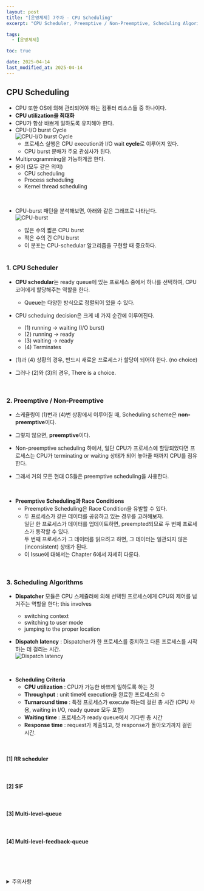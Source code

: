 ```yaml
---
layout: post
title: "[운영체제] 7주차 - CPU Scheduling"
excerpt: "CPU Scheduler, Preemptive / Non-Preemptive, Scheduling Algorithms"

tags:
  - [운영체제]

toc: true

date: 2025-04-14
last_modified_at: 2025-04-14
---
```

## CPU Scheduling
- CPU 또한 OS에 의해 관리되어야 하는 컴퓨터 리소스들 중 하나이다.  
- **CPU utilization을 최대화**
- CPU가 항상 바쁘게 일하도록 유지해야 한다.
- CPU-I/O burst Cycle  
![CPU-I/O burst Cycle][def]  
  - 프로세스 실행은 CPU execution과 I/O wait **cycle**로 이루어져 있다.
  - CPU burst 분배가 주요 관심사가 된다.  
- Multiprogramming을 가능하게끔 한다.  
- 용어 (모두 같은 의미)
  - CPU scheduling
  - Process scheduling
  - Kernel thread scheduling

<br>

- CPU-burst 패턴을 분석해보면, 아래와 같은 그래프로 나타난다.  
![CPU-burst][def2]
  - 많은 수의 짧은 CPU burst
  - 적은 수의 긴 CPU burst
  - 이 분포는 CPU-schedular 알고리즘을 구현할 때 중요하다.  

  <br>

### 1. CPU Scheduler
- **CPU schedular**는 ready queue에 있는 프로세스 중에서 하나를 선택하여, CPU 코어에게 할당해주는 역할을 한다.  
  - Queue는 다양한 방식으로 정렬되어 있을 수 있다.  

- CPU scheduing decision은 크게 네 가지 순간에 이루어진다.  
  - (1) running -> waiting (I/O burst)
  - (2) running -> ready
  - (3) waiting -> ready
  - (4) Terminates

- (1)과 (4) 상황의 경우, 반드시 새로운 프로세스가 할당이 되어야 한다. (no choice)
- 그러나 (2)와 (3)의 경우, There is a choice.

<br>

### 2. Preemptive / Non-Preemptive
- 스케쥴링이 (1)번과 (4)번 상황에서 이루어질 때, Scheduling scheme은 **non-preemptive**이다.

- 그렇지 않으면, **preemptive**이다.  

- Non-preemptive scheduling 하에서, 일단 CPU가 프로세스에 할당되었다면 프로세스는 CPU가 terminating or waiting 상태가 되어 놓아줄 때까지 CPU를 점유한다.

- 그래서 거의 모든 현대 OS들은 preemptive scheduling을 사용한다.

<br>

- **Preemptive Scheduling과 Race Conditions**
  - Preemptive Scheduling은 Race Condition을 유발할 수 있다.
  - 두 프로세스가 같은 데이터를 공유하고 있는 경우를 고려해보자.  
  일단 한 프로세스가 데이터를 업데이트하면, preempted되므로 두 번째 프로세스가 동작할 수 있다.  
  두 번째 프로세스가 그 데이터를 읽으려고 하면, 그 데이터는 일관되지 않은(inconsistent) 상태가 된다.  
  - 이 Issue에 대해서는 Chapter 6에서 자세히 다룬다.  

<br>

### 3. Scheduling Algorithms
- **Dispatcher** 모듈은 CPU 스케쥴러에 의해 선택된 프로세스에게 CPU의 제어를 넘겨주는 역할을 한다; this involves  
  - switching context
  - switching to user mode
  - jumping to the proper location  

- **Dispatch latency** : Dispatcher가 한 프로세스를 중지하고 다른 프로세스를 시작하는 데 걸리는 시간.  
![Dispatch latency][def3]  

<br>

- **Scheduling Criteria**
  - **CPU utilization** : CPU가 가능한 바쁘게 일하도록 하는 것
  - **Throughput** : unit time에 execution을 완료한 프로세스의 수
  - **Turnaround time** : 특정 프로세스가 execute 하는데 걸린 총 시간 (CPU 사용, waiting in I/O, ready queue 모두 포함)
  - **Waiting time** : 프로세스가 ready queue에서 기다린 총 시간
  - **Response time** : request가 제출되고, 첫 response가 돌아오기까지 걸린 시간.   

<br>

#### [1] RR scheduler

<br>

#### [2] SIF

<br>

#### [3] Multi-level-queue

<br>

#### [4] Multi-level-feedback-queue

<br>
<br>
<br>
<br>
<details>
<summary>주의사항</summary>
<div markdown="1">  

이 포스팅은 강원대학교 송원준 교수님의 운영체제 수업을 들으며 내용을 정리 한 것입니다.  
수업 내용에 대한 저작권은 교수님께 있으니,  
다른 곳으로의 무분별한 내용 복사를 자제해 주세요.  

</div>
</details>

[def]: https://i.imgur.com/0mW82jZ.png
[def2]: https://i.imgur.com/F4Jvquc.png
[def3]: https://i.imgur.com/1rddWL9.png